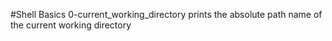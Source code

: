 #Shell Basics
0-current_working_directory prints the absolute path name of the current working directory

